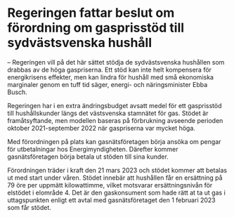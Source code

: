 # Regeringen fattar beslut om förordning om gasprisstöd till sydvästsvenska hushåll

– Regeringen vill på det här sättet stödja de sydvästsvenska hushållen som drabbas av de höga gaspriserna. Ett stöd kan inte helt kompensera för energikrisens effekter, men kan lindra för hushåll med små ekonomiska marginaler genom en tuff tid säger, energi\- och näringsminister Ebba Busch.

Regeringen har i en extra ändringsbudget avsatt medel för ett gasprisstöd till hushållskunder längs det västsvenska stamnätet för gas. Stödet är framåtsyftande, men modellen baseras på förbrukning avseende perioden oktober 2021\-september 2022 när gaspriserna var mycket höga.

Med förordningen på plats kan gasnätsföretagen börja ansöka om pengar för utbetalningar hos Energimyndigheten. Därefter kommer gasnätsföretagen börja betala ut stöden till sina kunder.

Förordningen träder i kraft den 21 mars 2023 och stödet kommer att betalas ut med start under våren. Stödet innebär att hushållen får en ersättning på 79 öre per uppmätt kilowattimme, vilket motsvarar ersättningsnivån för elstödet i elområde 4\. Det är den gaskonsument som hade rätt at ta ut gas i uttagspunkten enligt ett avtal med gasnätsföretaget den 1 februari 2023 som får stödet.
